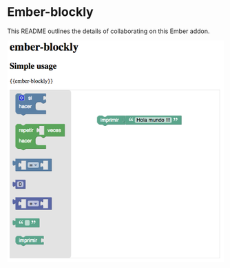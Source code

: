# Ember-blockly

This README outlines the details of collaborating on this Ember addon.

![](images/screenshot.png)
